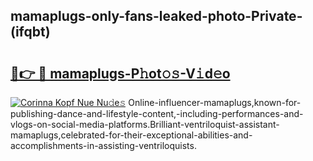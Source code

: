 ## mamaplugs-only-fans​-leaked-photo​-Private-(ifqbt)


# <h2><a href="https://mediaupload.pro?title=mamaplugs&ref=git">🔗👉 🔴 mamaplugs-P𝚑ot𝚘𝚜-V𝚒d𝚎o</a></h2>

[![Corinna Kopf Nue Nu𝚍e𝚜](https://i.imgur.com/0qMVB7G.gif)](https://mediaupload.pro?title=mamaplugs&ref=git)
Online-influencer-mamaplugs,known-for-publishing-dance-and-lifestyle-content,-including-performances-and-vlogs-on-social-media-platforms.Brilliant-ventriloquist-assistant-mamaplugs,celebrated-for-their-exceptional-abilities-and-accomplishments-in-assisting-ventriloquists.  